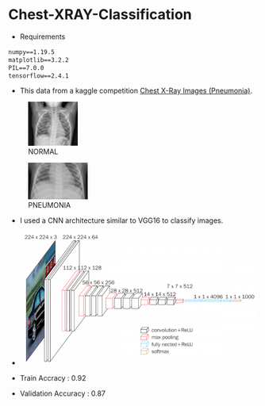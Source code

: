 # Chest-XRAY-Classification

- Requirements
```
numpy==1.19.5
matplotlib==3.2.2
PIL==7.0.0
tensorflow==2.4.1
```

- This data from a kaggle competition [Chest X-Ray Images (Pneumonia)](https://www.kaggle.com/paultimothymooney/chest-xray-pneumonia/).
<figure class="image">
  <img src="images/normal.jpeg" alt="NORMAL" width="100">
  <figcaption>NORMAL</figcaption>
</figure>

<figure class="image">
  <img src="images/pnemonia.jpeg" alt="PNEUMONIA" width="120">
  <figcaption>PNEUMONIA</figcaption>
</figure>


- I used a CNN architecture similar to VGG16 to classify images.
- <img src="images/vgg16.png" alt="VGG Architecture" width="500"/>

- Train Accracy : 0.92
- Validation Accuracy : 0.87


